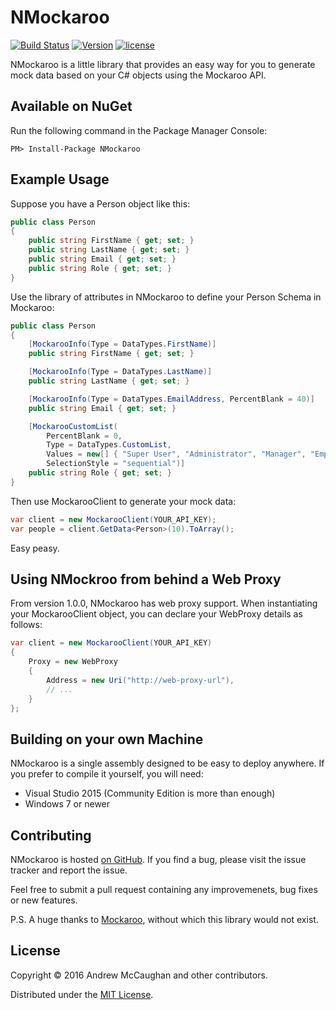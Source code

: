 # NMockaroo

[![Build Status](https://img.shields.io/appveyor/ci/amogram/nmockaroo/master.svg?style=flat-square)](https://ci.appveyor.com/project/amogram/nmockaroo)
[![Version](https://img.shields.io/nuget/v/NMockaroo.svg?style=flat-square)](https://www.nuget.org/packages?q=NMockaroo)
[![license](https://img.shields.io/badge/license-MIT%20License-blue.svg?style=flat-square)](https://github.com/amogram/NMockaroo/blob/master/LICENSE)

NMockaroo is a little library that provides an easy way for you to generate mock data based on your C# objects using the Mockaroo API.

## Available on NuGet

Run the following command in the Package Manager Console:

```
PM> Install-Package NMockaroo
```

## Example Usage

Suppose you have a Person object like this:

```csharp
public class Person
{
    public string FirstName { get; set; }
    public string LastName { get; set; }
    public string Email { get; set; }
    public string Role { get; set; }
}
```

Use the library of attributes in NMockaroo to define your Person Schema in Mockaroo:

```csharp
public class Person
{
	[MockarooInfo(Type = DataTypes.FirstName)]
	public string FirstName { get; set; }

	[MockarooInfo(Type = DataTypes.LastName)]
	public string LastName { get; set; }

	[MockarooInfo(Type = DataTypes.EmailAddress, PercentBlank = 40)]
	public string Email { get; set; }

	[MockarooCustomList(
		PercentBlank = 0,
		Type = DataTypes.CustomList,
		Values = new[] { "Super User", "Administrator", "Manager", "Employee" },
		SelectionStyle = "sequential")]
	public string Role { get; set; }
}
```

Then use MockarooClient to generate your mock data:

```csharp
var client = new MockarooClient(YOUR_API_KEY);
var people = client.GetData<Person>(10).ToArray();
```

Easy peasy.


## Using NMockroo from behind a Web Proxy

From version 1.0.0, NMockaroo has web proxy support.  When instantiating your MockarooClient object, you can declare your WebProxy details as follows:

```csharp
var client = new MockarooClient(YOUR_API_KEY)
{
	Proxy = new WebProxy
	{
		Address = new Uri("http://web-proxy-url"),
		// ...
	}
};
```


## Building on your own Machine

NMockaroo is a single assembly designed to be easy to deploy anywhere.  If you prefer to compile it yourself, you will need:

 * Visual Studio 2015 (Community Edition is more than enough)
 * Windows 7 or newer
 

## Contributing

NMockaroo is hosted [on GitHub](https://github.com/amogram/nmockaroo).  If you find a bug, please visit the issue tracker and report the issue.

Feel free to submit a pull request containing any improvemenets, bug fixes or new features. 


P.S. A huge thanks to [Mockaroo](https://mockaroo.com), without which this library would not exist.

## License

Copyright © 2016 Andrew McCaughan and other contributors.

Distributed under the [MIT License](http://en.wikipedia.org/wiki/MIT_License).

